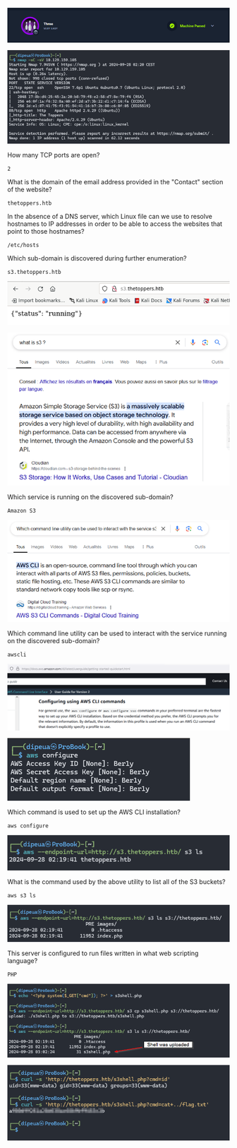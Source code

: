 ![](./Images/banner.png)

![](./Images/nmap.png)

How many TCP ports are open?

```
2
```

What is the domain of the email address provided in the "Contact" section of the website?

```
thetoppers.htb
```

In the absence of a DNS server, which Linux file can we use to resolve hostnames to IP addresses in order to be able to access the websites that point to those hostnames?

```
/etc/hosts
```

Which sub-domain is discovered during further enumeration?

```
s3.thetoppers.htb
```

![](./Images/s3-web.png)

![](./Images/search-s3.png)

Which service is running on the discovered sub-domain?

```
Amazon S3
```

![](./Images/awscli.png)

Which command line utility can be used to interact with the service running on the discovered sub-domain?

```
awscli
```

![](./Images/search-aws-cli.png)

![](./Images/awsconfig.png)

Which command is used to set up the AWS CLI installation?

```
aws configure
```

![](./Images/list-s3.png)

What is the command used by the above utility to list all of the S3 buckets?

```
aws s3 ls
```

![](./Images/list-s3-instence.png)

This server is configured to run files written in what web scripting language?

```
PHP
```

![](./Images/upload-to-s3.png)

![](./Images/flag.png)
